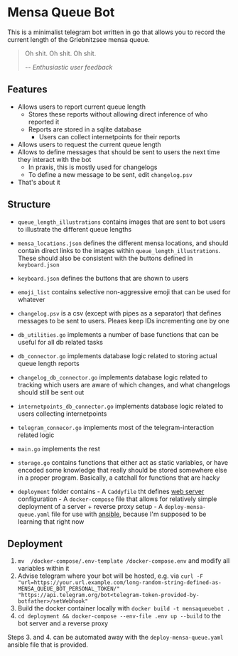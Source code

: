 # Mensa Queue Bot

This is a minimalist telegram bot written in go that allows you to record the current length of the Griebnitzsee mensa queue.

> Oh shit. Oh shit. Oh shit.
>
> -- <cite>Enthusiastic user feedback</cite>


## Features
- Allows users to report current queue length
	- Stores these reports without allowing direct inference of who reported it
	- Reports are stored in a sqlite database
        - Users can collect internetpoints for their reports
- Allows users to request the current queue length
- Allows to define messages that should be sent to users the next time they interact with the bot
    - In praxis, this is mostly used for changelogs
    - To define a new message to be sent, edit `changelog.psv`
- That's about it




## Structure
- `queue_length_illustrations` contains images that are sent to bot users to illustrate the different queue lengths
- `mensa_locations.json` defines the different mensa locations, and should contain direct links to the images within `queue_length_illustrations`. These should also be consistent with the buttons defined in `keyboard.json`
- `keyboard.json` defines the buttons that are shown to users
- `emoji_list` contains selective non-aggressive emoji that can be used for whatever
- `changelog.psv` is a csv (except with pipes as a separator) that defines messages to be sent to users. Pleaes keep IDs incrementing one by one

- `db_utilities.go` implements a number of base functions that can be useful for all db related tasks
- `db_connector.go` implements database logic related to storing actual queue length reports
- `changelog_db_connector.go` implements database logic related to tracking which users are aware of which changes, and what changelogs should still be sent out
- `internetpoints_db_connector.go` implements database logic related to users collecting internetpoints

- `telegram_connecor.go` implements most of the telegram-interaction related logic
- `main.go` implements the rest
- `storage.go` contains functions that either act as static variables, or have encoded some knowledge that really should be stored somewhere else in a proper program. Basically, a catchall for functions that are hacky
- `deployment` folder contains
        - A `Caddyfile` tht defines [web server](https://caddyserver.com/) configuration
        - A `docker-compose` file that allows for relatively simple deployment of a server + reverse proxy setup
        - A `deploy-mensa-queue.yaml` file for use with [ansible](https://www.ansible.com/), because I'm supposed to be learning that right now


## Deployment
1. `mv  /docker-compose/.env-template /docker-compose.env` and modify all variables within it
2. Advise telegram where your bot will be hosted, e.g. via `curl -F "url=https://your.url.example.com/long-random-string-defined-as-MENSA_QUEUE_BOT_PERSONAL_TOKEN/"  "https://api.telegram.org/bot<telegram-token-provided-by-botfather>/setWebhook"`
3. Build the docker container locally with `docker build -t mensaqueuebot .`
4. `cd deployment && docker-compose --env-file .env up --build` to the bot server and a reverse proxy

Steps 3. and 4. can be automated away with the `deploy-mensa-queue.yaml` ansible file that is provided.
